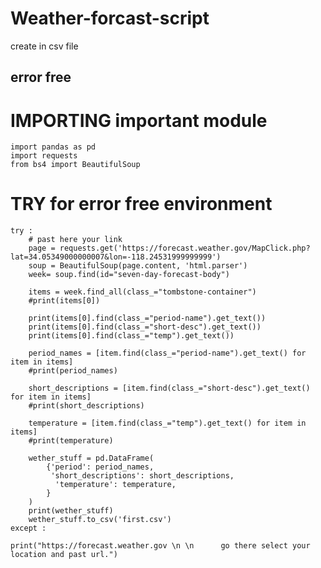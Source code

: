 # Weather-forcast-script
create  in csv file

## error free 

# IMPORTING important module

    import pandas as pd
    import requests
    from bs4 import BeautifulSoup
    
# TRY for error free environment

    try :
        # past here your link 
        page = requests.get('https://forecast.weather.gov/MapClick.php?lat=34.05349000000007&lon=-118.24531999999999')
        soup = BeautifulSoup(page.content, 'html.parser')
        week= soup.find(id="seven-day-forecast-body")

        items = week.find_all(class_="tombstone-container")
        #print(items[0])

        print(items[0].find(class_="period-name").get_text())
        print(items[0].find(class_="short-desc").get_text())
        print(items[0].find(class_="temp").get_text())

        period_names = [item.find(class_="period-name").get_text() for item in items]
        #print(period_names)

        short_descriptions = [item.find(class_="short-desc").get_text() for item in items]
        #print(short_descriptions)

        temperature = [item.find(class_="temp").get_text() for item in items]
        #print(temperature)

        wether_stuff = pd.DataFrame(
            {'period': period_names,
             'short_descriptions': short_descriptions,
              'temperature': temperature,
            }
        )
        print(wether_stuff)
        wether_stuff.to_csv('first.csv')
    except :

    print("https://forecast.weather.gov \n \n      go there select your location and past url.")
